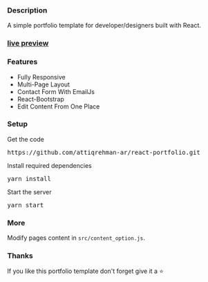 ### Description

A simple portfolio template for developer/designers built with React. 


### [live preview](./assets/images/Live-preview.mp4)

<!-- [![react portfoiio](src/assets/images/react%20portfolio%20gif.gif)](https://ubaimutl.github.io/react-portfolio/) -->

### Features

- Fully Responsive
- Multi-Page Layout
- Contact Form With EmailJs
- React-Bootstrap
- Edit Content From One Place

### Setup

Get the code

<pre>https://github.com/attiqrehman-ar/react-portfolio.git</pre>
 
Install required dependencies

<pre>yarn install</pre>


Start the server

<pre>yarn start</pre>

### More

Modify pages content in  `src/content_option.js`.

### Thanks

If you like this portfolio template don't forget give it a ⭐ 
